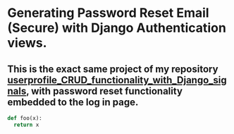 # Generating Password Reset Email (Secure) with Django Authentication views.

## This is the exact same project of my repository [userprofile_CRUD_functionality_with_Django_signals](https://github.com/santoshrajkumar/userprofile_CRUD_functionality_with_Django_signals), with password reset functionality embedded to the log in page.

```python
def foo(x):
  return x
```
